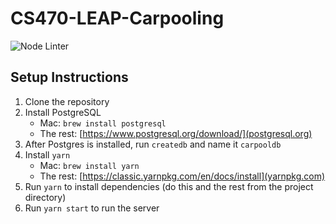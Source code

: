 # CS470-LEAP-Carpooling

![Node Linter](https://github.com/ezfe/cs470-leap-carpooling/workflows/Node%20Linter/badge.svg)

## Setup Instructions

1. Clone the repository
3. Install PostgreSQL
   - Mac: `brew install postgresql`
   - The rest: [https://www.postgresql.org/download/](postgresql.org)
4. After Postgres is installed, run `createdb` and name it `carpooldb`
2. Install `yarn`
   - Mac: `brew install yarn`
   - The rest: [https://classic.yarnpkg.com/en/docs/install](yarnpkg.com)
3. Run `yarn` to install dependencies (do this and the rest from the project directory)
4. Run `yarn start` to run the server
